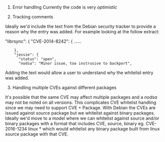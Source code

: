 
1. Error handling
Currently the code is very _optimistic_

2. Tracking comments

Ideally we'd include the text from the Debian security tracker to provide a reason why the entry was added.
For example looking at the follow extract:

"librsync": {
    "CVE-2014-8242": {
       ......

        },
        "jessie": {
          "status": "open",
          "nodsa": "Minor issue, too instrusive to backport",


Adding the text would allow a user to understand why the whitelist entry was added.


3. Handling multiple CVEs against different packages

It's possible that the same CVE may affect multiple packages and a _nodsa_ may not be noted on all versions.
This complicates CVE whitelist handling since we may need to support CVE + Package.
With Debian the CVEs are issued against source package but we whitelist against binary packages.
Ideally we'd move to a model where we can whitelist against source and/or binary packages with a format that includes
CVE, source, binary
eg.
CVE-2016-1234 linux *
which would whitelist any binary package built from linux source package with that CVE.
